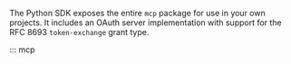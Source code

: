 The Python SDK exposes the entire `mcp` package for use in your own projects.
It includes an OAuth server implementation with support for the RFC 8693
`token-exchange` grant type.

::: mcp
